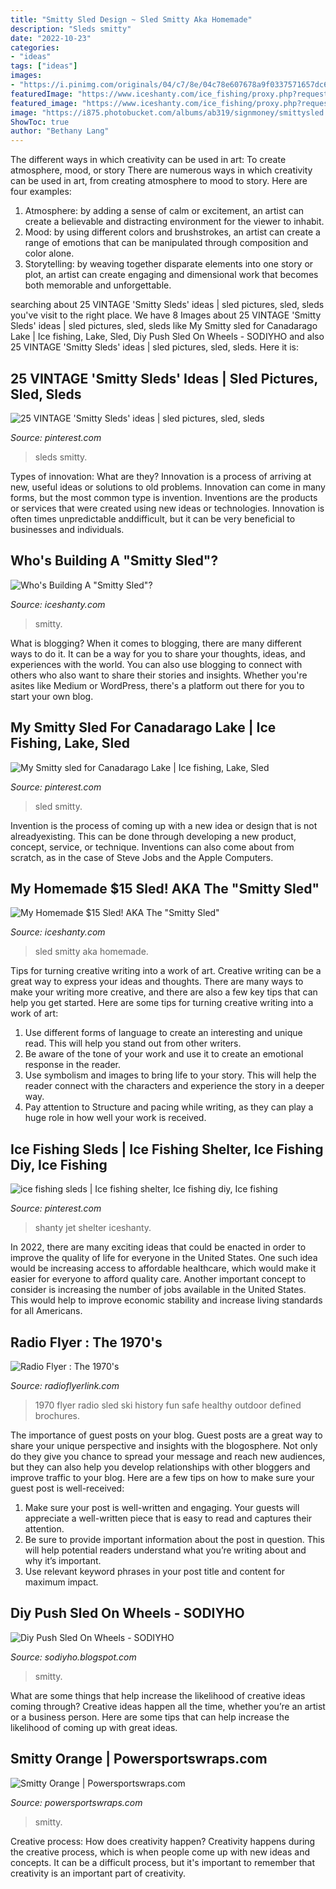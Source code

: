 ```yaml
---
title: "Smitty Sled Design ~ Sled Smitty Aka Homemade"
description: "Sleds smitty"
date: "2022-10-23"
categories:
- "ideas"
tags: ["ideas"]
images:
- "https://i.pinimg.com/originals/04/c7/8e/04c78e607678a9f0337571657dc6d809.jpg"
featuredImage: "https://www.iceshanty.com/ice_fishing/proxy.php?request=http:%2F%2Fi9.photobucket.com%2Falbums%2Fa69%2FTeamTHP%2FIMG_0393.jpg&amp;hash=34fbfeefd311fa0d324b574bd98e296c"
featured_image: "https://www.iceshanty.com/ice_fishing/proxy.php?request=http:%2F%2Fi9.photobucket.com%2Falbums%2Fa69%2FTeamTHP%2FIMG_0393.jpg&amp;hash=34fbfeefd311fa0d324b574bd98e296c"
image: "https://i875.photobucket.com/albums/ab319/signmoney/smittysled.jpg"
ShowToc: true
author: "Bethany Lang"
---
```



The different ways in which creativity can be used in art: To create atmosphere, mood, or story
There are numerous ways in which creativity can be used in art, from creating atmosphere to mood to story. Here are four examples:
1. Atmosphere: by adding a sense of calm or excitement, an artist can create a believable and distracting environment for the viewer to inhabit.
2. Mood: by using different colors and brushstrokes, an artist can create a range of emotions that can be manipulated through composition and color alone.
3. Storytelling: by weaving together disparate elements into one story or plot, an artist can create engaging and dimensional work that becomes both memorable and unforgettable.

	

		
searching about 25 VINTAGE &#039;Smitty Sleds&#039; ideas | sled pictures, sled, sleds you've visit to the right place. We have 8 Images about 25 VINTAGE &#039;Smitty Sleds&#039; ideas | sled pictures, sled, sleds like My Smitty sled for Canadarago Lake | Ice fishing, Lake, Sled, Diy Push Sled On Wheels - SODIYHO and also 25 VINTAGE &#039;Smitty Sleds&#039; ideas | sled pictures, sled, sleds. Here it is:
		
    
## 25 VINTAGE &#039;Smitty Sleds&#039; Ideas | Sled Pictures, Sled, Sleds

<img loading=lazy src="https://i.pinimg.com/474x/ad/13/0b/ad130be0ffa9cdd6095c921c1de8a162--vintage-winter-sled.jpg" onerror="this.onerror=null;this.src='https://tse3.mm.bing.net/th?id=OIP.QKWrL4SYYGpsvxs0Ua7mJgEsDu&amp;pid=15.1';" alt="25 VINTAGE &#039;Smitty Sleds&#039; ideas | sled pictures, sled, sleds">

_Source: pinterest.com_

>sleds smitty. 

	

Types of innovation: What are they?
Innovation is a process of arriving at new, useful ideas or solutions to old problems. Innovation can come in many forms, but the most common type is invention. Inventions are the products or services that were created using new ideas or technologies. Innovation is often times unpredictable anddifficult, but it can be very beneficial to businesses and individuals.

    
## Who&#039;s Building A &quot;Smitty Sled&quot;?

<img loading=lazy src="https://i875.photobucket.com/albums/ab319/signmoney/smittysled.jpg" onerror="this.onerror=null;this.src='https://tse1.mm.bing.net/th?id=OIP.9sRhykX8Knom2wZ6_cDKRAHaFj&amp;pid=15.1';" alt="Who&#039;s Building A &quot;Smitty Sled&quot;?">

_Source: iceshanty.com_

>smitty. 

	

What is blogging?
When it comes to blogging, there are many different ways to do it. It can be a way for you to share your thoughts, ideas, and experiences with the world. You can also use blogging to connect with others who also want to share their stories and insights. Whether you're asites like Medium or WordPress, there's a platform out there for you to start your own blog.

    
## My Smitty Sled For Canadarago Lake | Ice Fishing, Lake, Sled

<img loading=lazy src="https://i.pinimg.com/originals/d1/e4/75/d1e47597d52881fea2581e4e8e529563.jpg" onerror="this.onerror=null;this.src='https://tse3.mm.bing.net/th?id=OIP.AVtJ_nqITE3ZjMwzK2ZSZAHaFj&amp;pid=15.1';" alt="My Smitty sled for Canadarago Lake | Ice fishing, Lake, Sled">

_Source: pinterest.com_

>sled smitty. 

	

Invention is the process of coming up with a new idea or design that is not alreadyexisting. This can be done through developing a new product, concept, service, or technique. Inventions can also come about from scratch, as in the case of Steve Jobs and the Apple Computers.

    
## My Homemade $15 Sled! AKA The &quot;Smitty Sled&quot;

<img loading=lazy src="https://www.iceshanty.com/ice_fishing/proxy.php?request=http:%2F%2Fi9.photobucket.com%2Falbums%2Fa69%2FTeamTHP%2FIMG_0393.jpg&amp;hash=34fbfeefd311fa0d324b574bd98e296c" onerror="this.onerror=null;this.src='https://tse1.mm.bing.net/th?id=OIP.qr8mIJX9JqFQH3aEOD9tLAHaHa&amp;pid=15.1';" alt="My Homemade $15 Sled! AKA The &quot;Smitty Sled&quot;">

_Source: iceshanty.com_

>sled smitty aka homemade. 

	

Tips for turning creative writing into a work of art.
Creative writing can be a great way to express your ideas and thoughts. There are many ways to make your writing more creative, and there are also a few key tips that can help you get started. Here are some tips for turning creative writing into a work of art:
1. Use different forms of language to create an interesting and unique read. This will help you stand out from other writers.
2. Be aware of the tone of your work and use it to create an emotional response in the reader.
3. Use symbolism and images to bring life to your story. This will help the reader connect with the characters and experience the story in a deeper way.
4. Pay attention to Structure and pacing while writing, as they can play a huge role in how well your work is received.

    
## Ice Fishing Sleds | Ice Fishing Shelter, Ice Fishing Diy, Ice Fishing

<img loading=lazy src="https://i.pinimg.com/originals/b2/3e/b3/b23eb38e617fba57a06d78bf4579531d.jpg" onerror="this.onerror=null;this.src='https://tse3.mm.bing.net/th?id=OIP.3zdq_tRZW7RsgCY6PUfRzAHaFj&amp;pid=15.1';" alt="ice fishing sleds | Ice fishing shelter, Ice fishing diy, Ice fishing">

_Source: pinterest.com_

>shanty jet shelter iceshanty. 

	

In 2022, there are many exciting ideas that could be enacted in order to improve the quality of life for everyone in the United States. One such idea would be increasing access to affordable healthcare, which would make it easier for everyone to afford quality care. Another important concept to consider is increasing the number of jobs available in the United States. This would help to improve economic stability and increase living standards for all Americans.

    
## Radio Flyer : The 1970&#039;s

<img loading=lazy src="http://www.radioflyerlink.com/apps/history/70/1970_SkiSled.jpg" onerror="this.onerror=null;this.src='https://tse3.mm.bing.net/th?id=OIP.vQ2VBCXRmUZ0qtd9OCSW-gHaC7&amp;pid=15.1';" alt="Radio Flyer : The 1970&#039;s">

_Source: radioflyerlink.com_

>1970 flyer radio sled ski history fun safe healthy outdoor defined brochures. 

	

The importance of guest posts on your blog.
Guest posts are a great way to share your unique perspective and insights with the blogosphere. Not only do they give you chance to spread your message and reach new audiences, but they can also help you develop relationships with other bloggers and improve traffic to your blog. Here are a few tips on how to make sure your guest post is well-received: 
1. Make sure your post is well-written and engaging. Your guests will appreciate a well-written piece that is easy to read and captures their attention. 
2. Be sure to provide important information about the post in question. This will help potential readers understand what you’re writing about and why it’s important. 
3. Use relevant keyword phrases in your post title and content for maximum impact.

    
## Diy Push Sled On Wheels - SODIYHO

<img loading=lazy src="https://i.pinimg.com/originals/04/c7/8e/04c78e607678a9f0337571657dc6d809.jpg" onerror="this.onerror=null;this.src='https://tse1.mm.bing.net/th?id=OIP.WANveARF49TZaw2nGHTJ4wHaFh&amp;pid=15.1';" alt="Diy Push Sled On Wheels - SODIYHO">

_Source: sodiyho.blogspot.com_

>smitty. 

	

What are some things that help increase the likelihood of creative ideas coming through?
Creative ideas happen all the time, whether you’re an artist or a business person. Here are some tips that can help increase the likelihood of coming up with great ideas.

    
## Smitty Orange | Powersportswraps.com

<img loading=lazy src="https://sicg.s3.amazonaws.com/wp-content/uploads/sites/3/2015/12/06004337/smitty-skulls-1.gif" onerror="this.onerror=null;this.src='https://tse4.mm.bing.net/th?id=OIP.-hccrfBeOnsWCSXniBjEbAHaHa&amp;pid=15.1';" alt="Smitty Orange | Powersportswraps.com">

_Source: powersportswraps.com_

>smitty. 

	

Creative process: How does creativity happen?
Creativity happens during the creative process, which is when people come up with new ideas and concepts. It can be a difficult process, but it's important to remember that creativity is an important part of creativity.

